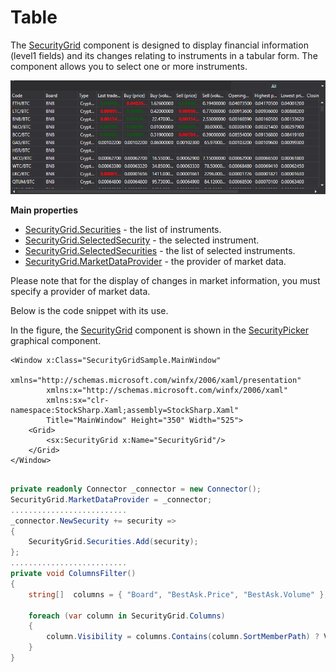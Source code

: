 # Table

The [SecurityGrid](xref:StockSharp.Xaml.SecurityGrid) component is designed to display financial information (level1 fields) and its changes relating to instruments in a tabular form. The component allows you to select one or more instruments. 

![GUI SecurityPicker2](../../../../images/gui_securitypicker2.png)

**Main properties**

- [SecurityGrid.Securities](xref:StockSharp.Xaml.SecurityGrid.Securities) \- the list of instruments.
- [SecurityGrid.SelectedSecurity](xref:StockSharp.Xaml.SecurityGrid.SelectedSecurity) \- the selected instrument.
- [SecurityGrid.SelectedSecurities](xref:StockSharp.Xaml.SecurityGrid.SelectedSecurities) \- the list of selected instruments.
- [SecurityGrid.MarketDataProvider](xref:StockSharp.Xaml.SecurityGrid.MarketDataProvider) \- the provider of market data.

Please note that for the display of changes in market information, you must specify a provider of market data. 

Below is the code snippet with its use. 

In the figure, the [SecurityGrid](xref:StockSharp.Xaml.SecurityGrid) component is shown in the [SecurityPicker](picker.md) graphical component. 

```xaml
<Window x:Class="SecurityGridSample.MainWindow"
        xmlns="http://schemas.microsoft.com/winfx/2006/xaml/presentation"
        xmlns:x="http://schemas.microsoft.com/winfx/2006/xaml"
        xmlns:sx="clr-namespace:StockSharp.Xaml;assembly=StockSharp.Xaml"
        Title="MainWindow" Height="350" Width="525">
    <Grid>
        <sx:SecurityGrid x:Name="SecurityGrid"/>
    </Grid>
</Window>
	  				
```
```cs
private readonly Connector _connector = new Connector();
SecurityGrid.MarketDataProvider = _connector;
..........................
_connector.NewSecurity += security =>
{
	SecurityGrid.Securities.Add(security);
};
..........................
private void ColumnsFilter()
{
	string[]  columns = { "Board", "BestAsk.Price", "BestAsk.Volume" };
	
	foreach (var column in SecurityGrid.Columns)
	{
		column.Visibility = columns.Contains(column.SortMemberPath) ? Visibility.Visible : Visibility.Collapsed;
	}
}
              
```
